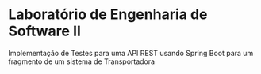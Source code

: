 # Laboratório de Engenharia de Software II

Implementação de Testes para uma API REST usando Spring Boot
para um fragmento de um sistema de Transportadora